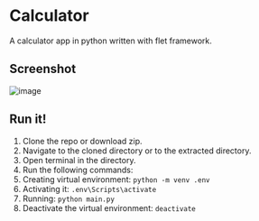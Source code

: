 # Calculator
A calculator app in python written with flet framework.

## Screenshot
![image](https://github.com/taaaf11/Calculator/assets/109919009/2e353d9a-cff5-4dfd-bc2c-3c9e6a5707b3)


## Run it!
1. Clone the repo or download zip.
2. Navigate to the cloned directory or to the extracted directory.
3. Open terminal in the directory.
4. Run the following commands:
5. Creating virtual environment: `python -m venv .env`
6. Activating it: `.env\Scripts\activate`
7. Running: `python main.py`
8. Deactivate the virtual environment: `deactivate`
